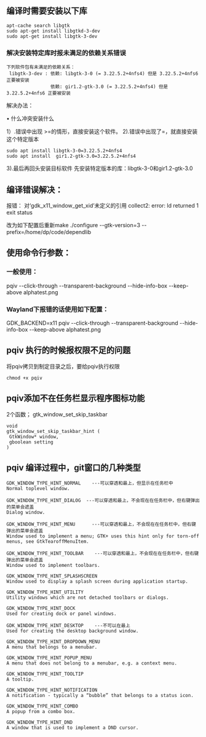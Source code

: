## 编译时需要安装以下库
```
apt-cache search libgtk
sudo apt-get install libgtkd-3-dev
sudo apt-get install libgtk-3-dev
```
### 解决安装特定库时报未满足的依赖关系错误
```
下列软件包有未满足的依赖关系：
 libgtk-3-dev : 依赖: libgtk-3-0 (= 3.22.5.2+4nfs4) 但是 3.22.5.2+4nfs6 正要被安装
                依赖: gir1.2-gtk-3.0 (= 3.22.5.2+4nfs4) 但是 3.22.5.2+4nfs6 正要被安装

```
解决办法：

• 什么冲突安装什么

1）.错误中出现 >=的情形，直接安装这个软件。
2).错误中出现了=，就直接安装这个特定版本
```
sudo apt install libgtk-3-0=3.22.5.2+4nfs4
sudo apt install  gir1.2-gtk-3.0=3.22.5.2+4nfs4
```
3).最后再回头安装目标软件
先安装特定版本的库：libgtk-3-0和gir1.2-gtk-3.0

## 编译错误解决：
报错：
对‘gdk_x11_window_get_xid’未定义的引用
collect2: error: ld returned 1 exit status

改为如下配置后重新make
./configure --gtk-version=3 --prefix=/home/dp/code/dependlib

## 使用命令行参数： 
### 一般使用：
pqiv --click-through --transparent-background --hide-info-box --keep-above  alphatest.png 
### Wayland下报错的话使用如下配置：
GDK_BACKEND=x11 pqiv --click-through --transparent-background --hide-info-box --keep-above  alphatest.png 
## pqiv 执行的时候报权限不足的问题
 将pqiv拷贝到制定目录之后，要给pqiv执行权限
 ```
 chmod +x pqiv
 ```
 ## pqiv添加不在任务栏显示程序图标功能
 2个函数；
 gtk_window_set_skip_taskbar

 ```
 void
gtk_window_set_skip_taskbar_hint (
  GtkWindow* window,
  gboolean setting
)
 ```
 ## pqiv 编译过程中，git窗口的几种类型
 ```
 GDK_WINDOW_TYPE_HINT_NORMAL	---可以穿透和最上，但显示在任务栏中
Normal toplevel window.

GDK_WINDOW_TYPE_HINT_DIALOG	 ---可以穿透和最上，不会现在在任务栏中，但右键弹出的菜单会遮盖
Dialog window.

GDK_WINDOW_TYPE_HINT_MENU	   ---可以穿透和最上，不会现在在任务栏中，但右键弹出的菜单会遮盖
Window used to implement a menu; GTK+ uses this hint only for torn-off menus, see GtkTearoffMenuItem.

GDK_WINDOW_TYPE_HINT_TOOLBAR	---可以穿透和最上，不会现在在任务栏中，但右键弹出的菜单会遮盖
Window used to implement toolbars.

GDK_WINDOW_TYPE_HINT_SPLASHSCREEN	
Window used to display a splash screen during application startup.

GDK_WINDOW_TYPE_HINT_UTILITY	
Utility windows which are not detached toolbars or dialogs.

GDK_WINDOW_TYPE_HINT_DOCK	
Used for creating dock or panel windows.

GDK_WINDOW_TYPE_HINT_DESKTOP	---不可以在最上
Used for creating the desktop background window.

GDK_WINDOW_TYPE_HINT_DROPDOWN_MENU	
A menu that belongs to a menubar.

GDK_WINDOW_TYPE_HINT_POPUP_MENU	
A menu that does not belong to a menubar, e.g. a context menu.

GDK_WINDOW_TYPE_HINT_TOOLTIP	
A tooltip.

GDK_WINDOW_TYPE_HINT_NOTIFICATION	
A notification - typically a “bubble” that belongs to a status icon.

GDK_WINDOW_TYPE_HINT_COMBO	
A popup from a combo box.

GDK_WINDOW_TYPE_HINT_DND	
A window that is used to implement a DND cursor.
 ```